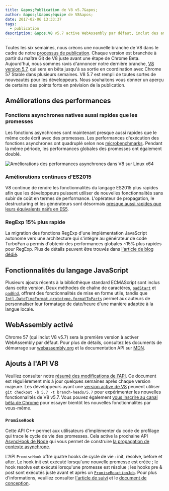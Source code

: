 ```yaml
---
title: &apos;Publication de V8 v5.7&apos;
author: &apos;l&apos;équipe de V8&apos;
date: 2017-02-06 13:33:37
tags:
  - publication
description: &apos;V8 v5.7 active WebAssembly par défaut, inclut des améliorations de performance et un support accru des fonctionnalités du langage ECMAScript.&apos;
---
```

Toutes les six semaines, nous créons une nouvelle branche de V8 dans le cadre de notre [processus de publication](/docs/release-process). Chaque version est branchée à partir du maître Git de V8 juste avant une étape de Chrome Beta. Aujourd'hui, nous sommes ravis d'annoncer notre dernière branche, [V8 version 5.7](https://chromium.googlesource.com/v8/v8.git/+log/branch-heads/5.7), qui sera en bêta jusqu'à sa sortie en coordination avec Chrome 57 Stable dans plusieurs semaines. V8 5.7 est rempli de toutes sortes de nouveautés pour les développeurs. Nous souhaitons vous donner un aperçu de certains des points forts en prévision de la publication.

<!--truncate-->
## Améliorations des performances

### Fonctions asynchrones natives aussi rapides que les promesses

Les fonctions asynchrones sont maintenant presque aussi rapides que le même code écrit avec des promesses. Les performances d'exécution des fonctions asynchrones ont quadruplé selon nos [microbenchmarks](https://codereview.chromium.org/2577393002). Pendant la même période, les performances globales des promesses ont également doublé.

![Améliorations des performances asynchrones dans V8 sur Linux x64](/_img/v8-release-57/async.png)

### Améliorations continues d'ES2015

V8 continue de rendre les fonctionnalités du langage ES2015 plus rapides afin que les développeurs puissent utiliser de nouvelles fonctionnalités sans subir de coût en termes de performance. L'opérateur de propagation, le destructuring et les générateurs sont désormais [presque aussi rapides que leurs équivalents naïfs en ES5](https://fhinkel.github.io/six-speed/).

### RegExp 15% plus rapide

La migration des fonctions RegExp d'une implémentation JavaScript autonome vers une architecture qui s'intègre au générateur de code TurboFan a permis d'obtenir des performances globales ~15% plus rapides pour RegExp. Plus de détails peuvent être trouvés dans [l'article de blog dédié](/blog/speeding-up-regular-expressions).

## Fonctionnalités du langage JavaScript

Plusieurs ajouts récents à la bibliothèque standard ECMAScript sont inclus dans cette version. Deux méthodes de chaîne de caractères, [`padStart`](https://developer.mozilla.org/en-US/docs/Web/JavaScript/Reference/Global_Objects/String/padStart) et [`padEnd`](https://developer.mozilla.org/en-US/docs/Web/JavaScript/Reference/Global_Objects/String/padEnd), offrent des fonctionnalités de mise en forme utile, tandis que [`Intl.DateTimeFormat.prototype.formatToParts`](https://developer.mozilla.org/en-US/docs/Web/JavaScript/Reference/Global_Objects/DateTimeFormat/formatToParts) permet aux auteurs de personnaliser leur formatage de date/heure d'une manière adaptée à la langue locale.

## WebAssembly activé

Chrome 57 (qui inclut V8 v5.7) sera la première version à activer WebAssembly par défaut. Pour plus de détails, consultez les documents de démarrage sur [webassembly.org](http://webassembly.org/) et la documentation API sur [MDN](https://developer.mozilla.org/en-US/docs/WebAssembly/API).

## Ajouts à l'API V8

Veuillez consulter notre [résumé des modifications de l'API](https://docs.google.com/document/d/1g8JFi8T_oAE_7uAri7Njtig7fKaPDfotU6huOa1alds/edit). Ce document est régulièrement mis à jour quelques semaines après chaque version majeure. Les développeurs ayant une [version active de V8](/docs/source-code#using-git) peuvent utiliser `git checkout -b 5.7 -t branch-heads/5.7` pour expérimenter les nouvelles fonctionnalités de V8 v5.7. Vous pouvez également [vous inscrire au canal bêta de Chrome](https://www.google.com/chrome/browser/beta.html) pour essayer bientôt les nouvelles fonctionnalités par vous-même.

### `PromiseHook`

Cette API C++ permet aux utilisateurs d'implémenter du code de profilage qui trace le cycle de vie des promesses. Cela active la prochaine API [AsyncHook de Node](https://github.com/nodejs/node-eps/pull/18) qui vous permet de construire [la propagation de contexte asynchrone](https://docs.google.com/document/d/1tlQ0R6wQFGqCS5KeIw0ddoLbaSYx6aU7vyXOkv-wvlM/edit#).

L'API `PromiseHook` offre quatre hooks de cycle de vie : init, resolve, before et after. Le hook init est exécuté lorsqu'une nouvelle promesse est créée ; le hook resolve est exécuté lorsqu'une promesse est résolue ; les hooks pre & post sont exécutés juste avant et après un [`PromiseReactionJob`](https://tc39.es/ecma262/#sec-promisereactionjob). Pour plus d'informations, veuillez consulter [l'article de suivi](https://bugs.chromium.org/p/v8/issues/detail?id=4643) et le [document de conception](https://docs.google.com/document/d/1rda3yKGHimKIhg5YeoAmCOtyURgsbTH_qaYR79FELlk/edit).
